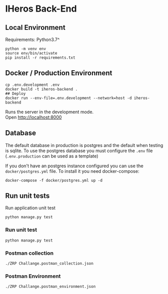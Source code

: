 # IHeros Back-End

## Local Environment

Requirements: Python3.7^

```shell
python -m venv env
source env/bin/activate
pip install -r requirements.txt
```

## Docker / Production Environment

```shell
cp .env.development .env
docker build -t iheros-backend .
## Deploy
docker run --env-file=.env.development --network=host -d iheros-backend
```

Runs the server in the development mode.<br />
Open [http://localhost:8000](http://localhost:8000)

## Database

The default database in production is postgres and the default when testing is 
sqlite. To use the postgres database you must configure the `.env` file 
(`.env.production` can be used as a template)

If you don't have an postgres instance configured you can use the 
`docker/postgres.yml` file. To install it you need docker-compose:

```shell
docker-compose -f docker/postgres.yml up -d
```

## Run unit tests
Run application unit test
```shell
python manage.py test
```

### Run unit test
```shell
python manage.py test
```

### Postman collection
```shell
./ZRP Challange.postman_collection.json
```

### Postman Environment
```shell
./ZRP Challange.postman_environment.json
```
